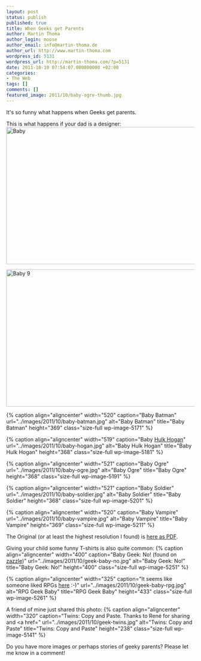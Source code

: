 ```yaml
---
layout: post
status: publish
published: true
title: When Geeks get Parents
author: Martin Thoma
author_login: moose
author_email: info@martin-thoma.de
author_url: http://www.martin-thoma.com
wordpress_id: 5131
wordpress_url: http://martin-thoma.com/?p=5131
date: 2011-10-10 07:54:07.000000000 +02:00
categories:
- The Web
tags: []
comments: []
featured_image: 2011/10/baby-ogre-thumb.jpg
---
```

It's so funny what happens when Geeks get parents. 

This is what happens if your dad is a designer:
<a href="http://martin-thoma.com/wp-content/uploads/2011/10/baby-8.jpg"><img src="http://martin-thoma.com/wp-content/uploads/2011/10/baby-8.jpg" alt="Baby" title="Baby" width="519" height="367" class="aligncenter size-full wp-image-5151" /></a>

<a href="http://martin-thoma.com/wp-content/uploads/2011/10/baby-9.jpg"><img src="http://martin-thoma.com/wp-content/uploads/2011/10/baby-9.jpg" alt="Baby 9" title="Baby 9" width="520" height="367" class="aligncenter size-full wp-image-5161" /></a>

{% caption align="aligncenter" width="520" caption="Baby Batman" url="../images/2011/10/baby-batman.jpg" alt="Baby Batman" title="Baby Batman" height="369" class="size-full wp-image-5171" %}

{% caption align="aligncenter" width="519" caption="Baby <a href='http://en.wikipedia.org/wiki/Terry_Gene_Bollea'>Hulk Hogan</a>" url="../images/2011/10/baby-hogan.jpg" alt="Baby Hulk Hogan" title="Baby Hulk Hogan" height="368" class="size-full wp-image-5181" %}

{% caption align="aligncenter" width="521" caption="Baby Ogre" url="../images/2011/10/baby-ogre.jpg" alt="Baby Ogre" title="Baby Ogre" height="368" class="size-full wp-image-5191" %}

{% caption align="aligncenter" width="521" caption="Baby Soldier" url="../images/2011/10/baby-soldier.jpg" alt="Baby Soldier" title="Baby Soldier" height="368" class="size-full wp-image-5201" %}

{% caption align="aligncenter" width="520" caption="Baby Vampire" url="../images/2011/10/baby-vampire.jpg" alt="Baby Vampire" title="Baby Vampire" height="369" class="size-full wp-image-5211" %}

The Original (or at least the highest resolution I found) is <a href="http://sneezl.com/wp-content/uploads/2008/04/graphic-designer-baby.pdf">here as PDF</a>.

Giving your child some funny T-shirts is also quite common:
{% caption align="aligncenter" width="400" caption="Baby Geek: No! (found on <a href='http://www.zazzle.de/lieblingswort_ist_no_chemie_aussenseiter_baby_ones_tshirt-235215790093704490'>zazzle</a>)" url="../images/2011/10/geek-baby-no.jpg" alt="Baby Geek: No!" title="Baby Geek: No!" height="400" class="size-full wp-image-5251" %}

{% caption align="aligncenter" width="325" caption="It seems like someone liked RPGs <a href='http://postmortemstudios.wordpress.com/2011/09/12/sowygo1-a-geek-is-born/'>here</a> :-)" url="../images/2011/10/geek-baby-rpg.jpg" alt="RPG Geek Baby" title="RPG Geek Baby" height="433" class="size-full wp-image-5261" %}

A friend of mine just shared this photo:
{% caption align="aligncenter" width="320" caption="Twins: Copy and Paste. Thanks to Ren&eacute; for sharing and <a href=" url="../images/2011/10/geek-twins.jpg" alt="Twins: Copy and Paste" title="Twins: Copy and Paste" height="238" class="size-full wp-image-5141" %}



Do you have more images or perhaps stories of geeky parents? Please let me know in a comment!
